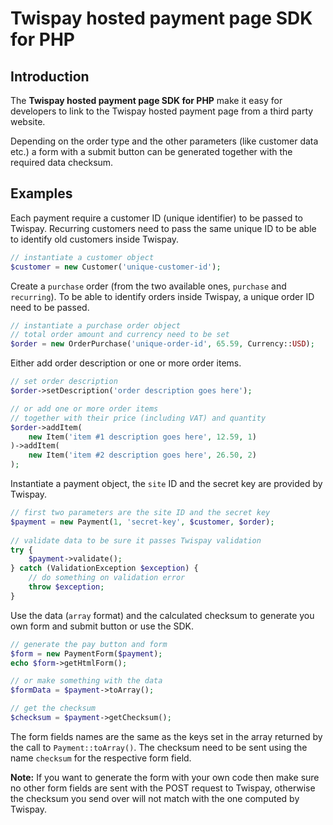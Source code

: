 # Twispay hosted payment page SDK for PHP

## Introduction

The <b>Twispay hosted payment page SDK for PHP</b> make it easy for 
developers to link to the Twispay hosted payment page from a third party website.

Depending on the order type and the other parameters (like customer data etc.)
a form with a submit button can be generated together with the required data checksum.

## Examples

Each payment require a customer ID (unique identifier) to be passed to Twispay.
Recurring customers need to pass the same unique ID to be able to identify old customers
inside Twispay.

```php
// instantiate a customer object
$customer = new Customer('unique-customer-id');
```
Create a `purchase` order (from the two available ones, `purchase` and `recurring`).
To be able to identify orders inside Twispay, a unique order ID need to be passed.

```php
// instantiate a purchase order object
// total order amount and currency need to be set
$order = new OrderPurchase('unique-order-id', 65.59, Currency::USD);
```

Either add order description or one or more order items.

```php
// set order description
$order->setDescription('order description goes here');
```

```php
// or add one or more order items 
// together with their price (including VAT) and quantity
$order->addItem(
    new Item('item #1 description goes here', 12.59, 1)
)->addItem(
    new Item('item #2 description goes here', 26.50, 2)
);
```

Instantiate a payment object, the `site` ID and the secret key are provided by Twispay. 

```php
// first two parameters are the site ID and the secret key
$payment = new Payment(1, 'secret-key', $customer, $order);
 
// validate data to be sure it passes Twispay validation
try {
    $payment->validate();
} catch (ValidationException $exception) {
    // do something on validation error
    throw $exception;
}
```

Use the data (`array` format) and the calculated checksum to generate you own form and
submit button or use the SDK.

```php
// generate the pay button and form
$form = new PaymentForm($payment);
echo $form->getHtmlForm();
```

```php
// or make something with the data
$formData = $payment->toArray();

// get the checksum
$checksum = $payment->getChecksum();
```
The form fields names are the same as the keys set in the array returned by 
the call to `Payment::toArray()`. The checksum need to be sent using the name
`checksum` for the respective form field.

<b>Note:</b> If you want to generate the form with your own code then
make sure no other form fields are sent with the POST request
to Twispay, otherwise the checksum you send over will not match with the one
computed by Twispay.
